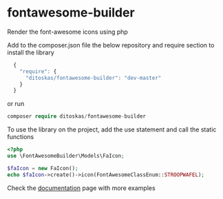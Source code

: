 # fontawesome-builder
Render the font-awesome icons using php

Add to the composer.json file the below repository and require section to install the library

```javascript
  {
    "require": {
      "ditoskas/fontawesome-builder": "dev-master"
    }
  }
```

or run 

```php
composer require ditoskas/fontawesome-builder
```

To use the library on the project, add the use statement and call the static functions

```php
<?php
use \FontAwesomeBuilder\Models\FaIcon;

$faIcon = new FaIcon();
echo $faIcon->create()->icon(FontAwesomeClassEnum::STROOPWAFEL);

```
Check the [documentation](https://) page with more examples
